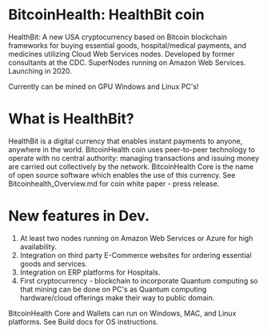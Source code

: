 # BitcoinHealth: HealthBit coin
HealthBit: A new USA cryptocurrency based on Bitcoin blockchain frameworks for buying essential goods, hospital/medical payments, and medicines utilizing Cloud Web Services nodes.  Developed by former consultants at the CDC. SuperNodes running on Amazon Web Services.
Launching in 2020.

Currently can be mined on GPU Windows and Linux PC's!

# What is HealthBit?

HealthBit is a digital currency that enables instant payments to anyone, anywhere in the world. BitcoinHealth coin uses peer-to-peer technology to operate with no central authority: managing transactions and issuing money are carried out collectively by the network. BitcoinHealth Core is the name of open source software which enables the use of this currency.
See Bitcoinhealth_Overview.md for coin white paper - press release.



# New features in Dev.

1.  At least two nodes running on Amazon Web Services or Azure for high availability.
2.  Integration on third party E-Commerce websites for ordering essential goods and services. 
3.  Integration on ERP platforms for Hospitals.
4.  First cryptocurrency - blockchain to incorporate Quantum computing so that mining can be done on PC's as Quantum computing hardware/cloud offerings make their way to public domain.

BitcoinHealth Core and Wallets can run on Windows, MAC, and Linux platforms. See Build docs for OS instructions.

